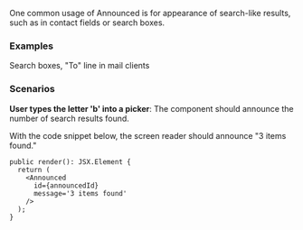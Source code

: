 One common usage of Announced is for appearance of search-like results, such as in contact fields or search boxes.

### Examples

Search boxes, "To" line in mail clients

### Scenarios

**User types the letter 'b' into a picker**: The component should announce the number of search results found.

With the code snippet below, the screen reader should announce "3 items found."

```tsx
public render(): JSX.Element {
  return (
    <Announced
      id={announcedId}
      message='3 items found'
    />
  );
}
```
